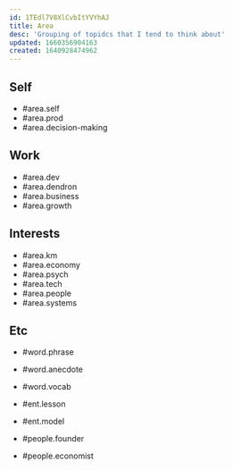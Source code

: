 ```yaml
---
id: 1TEdl7V8XlCvbItYVYhAJ
title: Area
desc: 'Grouping of topidcs that I tend to think about'
updated: 1660356904163
created: 1640928474962
---
```


## Self
- #area.self
- #area.prod
- #area.decision-making

## Work
- #area.dev
- #area.dendron
- #area.business
- #area.growth

## Interests
- #area.km
- #area.economy
- #area.psych
- #area.tech
- #area.people
- #area.systems

## Etc
- #word.phrase
- #word.anecdote
- #word.vocab

- #ent.lesson
- #ent.model

- #people.founder
- #people.economist
